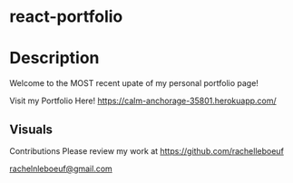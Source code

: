 # react-portfolio

# Description

Welcome to the MOST recent upate of my personal portfolio page! 


Visit my Portfolio Here! https://calm-anchorage-35801.herokuapp.com/

## Visuals




Contributions
Please review my work at https://github.com/rachelleboeuf

rachelnleboeuf@gmail.com
